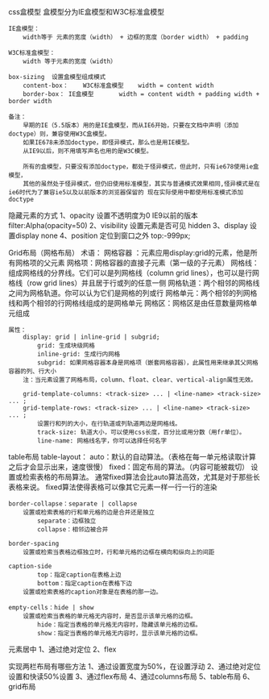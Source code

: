 css盒模型
	盒模型分为IE盒模型和W3C标准盒模型

	IE盒模型：
		width等于 元素的宽度（width） + 边框的宽度（border width） + padding
		
	W3C标准盒模型：
		width 等于元素的宽度（width）

	box-sizing  设置盒模型组成模式
		content-box：	W3C标准盒模型	width = content width
		border-box：	IE盒模型		width = content width + padding width + border width

	备注：
		早期的IE（5.5版本）用的是IE盒模型，而从IE6开始，只要在文档中声明（添加doctype）则，兼容使用W3C盒模型。
		如果IE678未添加doctype，即怪异模式，那么也是用IE模型。
		从IE9以后，则不用填写声名也用的是W3C模型。

		所有的盒模型，只要没有添加doctype，都处于怪异模式，但此时，只有ie678使用ie盒模型，
		其他的虽然处于怪异模式，但仍旧使用标准模型，其实与普通模式效果相同,怪异模式是在ie6时代为了兼容ie5以及以前版本的浏览器保留的 现在实际使用中都使用标准模式添加doctype



隐藏元素的方式
	1、opacity  	设置不透明度为0   IE9以前的版本   filter:Alpha(opacity=50)
	2、visibility 	设置元素是否可见   hidden
	3、display  	设置display none
	4、position  	定位到窗口之外   top:-999px;



Grid布局（网格布局）
	术语：
		网格容器 ：元素应用display:grid的元素，他是所有网格项的父元素
		网格项：网格容器的直接子元素（第一级的子元素）
		网格线：组成网格线的分界线。它们可以是列网格线（column grid lines），也可以是行网格线（row grid lines）并且居于行或列的任意一侧
		网格轨道：两个相邻的网格线之间为网格轨道。你可以认为它们是网格的列或行
		网格单元：两个相邻的列网格线和两个相邻的行网格线组成的是网格单元
		网格区：网格区是由任意数量网格单元组成

	属性：
		display: grid | inline-grid | subgrid;
			grid: 生成块级网格
			inline-grid: 生成行内网格
			subgrid: 如果网格容器本身是网格项（嵌套网格容器），此属性用来继承其父网格容器的列、行大小
		注：当元素设置了网格布局，column、float、clear、vertical-align属性无效。
		
		grid-template-columns: <track-size> ... | <line-name> <track-size> ... ;
		grid-template-rows: <track-size> ... | <line-name> <track-size> ... ;
			设置行和列的大小，在行轨道或列轨道两边是网格线。
			track-size: 轨道大小，可以使用css长度，百分比或用分数（用fr单位）。
			line-name: 网格线名字，你可以选择任何名字


table布局
	table-layout：
		auto：默认的自动算法。（表格在每一单元格读取计算之后才会显示出来，速度很慢）
		fixed：固定布局的算法。（内容可能被裁切）
		设置或检索表格的布局算法。
		通常fixed算法会比auto算法高效，尤其是对于那些长表格来说。
		fixed算法使得表格可以像其它元素一样一行一行的渲染
	
	border-collapse：separate | collapse
		设置或检索表格的行和单元格的边是合并还是独立
			separate：边框独立
			collapse：相邻边被合并

	border-spacing
		设置或检索当表格边框独立时，行和单元格的边框在横向和纵向上的间距
	
	caption-side
			top：指定caption在表格上边
			bottom：指定caption在表格下边
		设置或检索表格的caption对象是在表格的那一边。

	empty-cells：hide | show
		设置或检索当表格的单元格无内容时，是否显示该单元格的边框。
			hide：指定当表格的单元格无内容时，隐藏该单元格的边框。
			show：指定当表格的单元格无内容时，显示该单元格的边框。

	
元素居中
	1、通过绝对定位
	2、flex


实现两栏布局有哪些方法
	1、通过设置宽度为50%，在设置浮动
	2、通过绝对定位设置和快读50%设置
	3、通过flex布局
	4、通过columns布局
	5、table布局
	6、grid布局
	